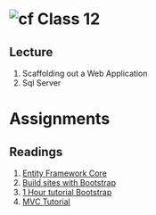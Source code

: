 ![cf](http://i.imgur.com/7v5ASc8.png) Class 12
=====================================

## Lecture
1. Scaffolding out a Web Application
1. Sql Server

# Assignments

## Readings
1. [Entity Framework Core](https://docs.microsoft.com/en-us/ef/core/)
1. [Build sites with Bootstrap](https://docs.microsoft.com/en-us/aspnet/core/client-side/bootstrap)
1. [1 Hour tutorial Bootstrap](https://scrimba.com/g/gbootstrap4)
1. [MVC Tutorial](https://docs.microsoft.com/en-us/aspnet/core/tutorials/first-mvc-app/)
